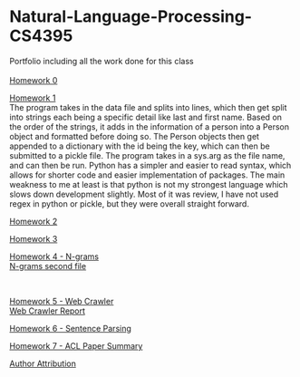 # Natural-Language-Processing-CS4395
Portfolio including all the work done for this class<br /><br />
[Homework 0](https://github.com/Alexn14/Natural-Language-Processing-CS4395/blob/main/Overview%20of%20NLP.pdf)<br />

[Homework 1](https://github.com/Alexn14/Natural-Language-Processing-CS4395/blob/main/Homework1_amn190000.py) <br />
The program takes in the data file and splits into lines, which then get split into strings each being a specific detail like last and first name. Based on the order of the strings, it adds in the information of a person into a Person object and formatted before doing so. The Person objects then get appended to a dictionary with the id being the key, which can then be submitted to a pickle file.
The program takes in a sys.arg as the file name, and can then be run. 
Python has a simpler and easier to read syntax, which allows for shorter code and easier implementation of packages. The main weakness to me at least is that python is not my strongest language which slows down development slightly.
Most of it was review, I have not used regex in python or pickle, but they were overall straight forward.

[Homework 2](https://github.com/Alexn14/Natural-Language-Processing-CS4395/blob/main/Assignment2_amn190000.ipynb%20-%20Colaboratory.pdf) <br />

[Homework 3](https://github.com/Alexn14/Natural-Language-Processing-CS4395/blob/main/WordNet_AMN190000.ipynb%20-%20Colaboratory.pdf) <br />

[Homework 4 - N-grams](https://github.com/Alexn14/Natural-Language-Processing-CS4395/blob/main/ngrams_AMN190000.py) <br>
[N-grams second file](https://github.com/Alexn14/Natural-Language-Processing-CS4395/blob/main/prog2.py) 

<br />

[Homework 5 - Web Crawler](https://github.com/Alexn14/Natural-Language-Processing-CS4395/blob/main/WebCrawler.py) <br>
[Web Crawler Report](https://github.com/Alexn14/Natural-Language-Processing-CS4395/blob/main/Web%20Crawler%20Report.docx) <br />

[Homework 6 - Sentence Parsing](https://github.com/Alexn14/Natural-Language-Processing-CS4395/blob/main/cs4395_sentenceparsing_AMN190000.pdf) <br />

[Homework 7 - ACL Paper Summary](https://github.com/Alexn14/Natural-Language-Processing-CS4395/blob/main/ACL%20Paper%20Summary.docx) <br />

[Author Attribution](https://github.com/Alexn14/Natural-Language-Processing-CS4395/blob/main/CS4395_AuthorAttribution.ipynb%20-%20Colaboratory.pdf) <br />
